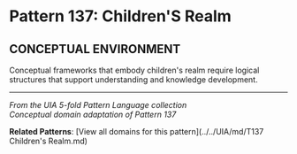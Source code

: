 # Pattern 137: Children'S Realm

## CONCEPTUAL ENVIRONMENT

Conceptual frameworks that embody children's realm require logical structures that support understanding and knowledge development.

---

*From the UIA 5-fold Pattern Language collection*  
*Conceptual domain adaptation of Pattern 137*

**Related Patterns**: [View all domains for this pattern](../../UIA/md/T137 Children's Realm.md)